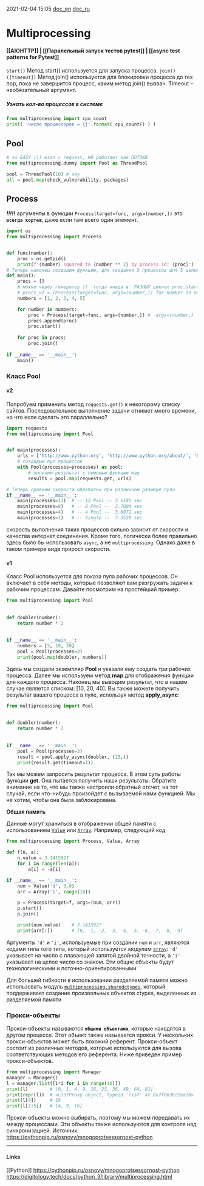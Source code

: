 2021-02-04 15:05
[doc_en](https://docs.python.org/3/library/multiprocessing.html)  [doc_ru](https://pythonim.ru/moduli/multiprocessing-python)
# Multiprocessing
#### [[AIOHTTP]] | [[Паралельный запуск тестов pytest]] | [[async test patterns for Pytest]]
`start()` 	Метод start() используется для запуска процесса.
`join() ([timeout])` 	Метод join() используется для блокировки процесса до тех пор, пока не завершится процесс, каким метод join() вызван. Timeout – необязательный аргумент.

##### Узнать кол-во процессов в системе
```python
from multiprocessing import cpu_count
print( 'число процессоров = {}'.format( cpu_count() ) )
```
## Pool
```py
# so EASY ))) юзал с request, НО работает как ПОТОКИ
from multiprocessing.dummy import Pool as ThreadPool 

pool = ThreadPool(10) # say
all = pool.map(check_vulnerability, packages)
```
## Process[](https://teletype.in/@python_academy/T5DXZot4I)
___!!!!!___ аргументы  в функции `Process(target=func, args=(number,))` это __`всегда кортеж`__, даже если там всего один элемент.
```python
import os
from multiprocessing import Process


def func(number):
    proc = os.getpid()
    print(f'{number} squared to {number ** 2} by process id: {proc}')
# Теперь наконец создадим функцию, для создания 5 процессов для 5 целых чисел, и посмотрим что получилось.
def main():
    procs = []
	# можно через генератор ))  тогда ннада в  РАЗНЫХ циклах proc.start() и  proc.join()
	# procs_v1 = (Process(target=func, args=(number,)) for number in numbers)
    numbers = [1, 2, 3, 4, 5]

    for number in numbers:
        proc = Process(target=func, args=(number,))	#  args=(number,)  !!! КОРТЕЖ !!!
        procs.append(proc)
        proc.start()
		
    for proc in procs:
        proc.join()
		
if __name__ == '__main__': 
	main()		
```
### Класс Pool
#### v2
Попробуем применить метод `requests.get()` к некоторому списку сайтов. Последовательное выполнение задачи отнимет много времени, но что если сделать это параллельно?
```py
import requests
from multiprocessing import Pool


def main(processes):
    urls = ['http://www.python.org', 'http://www.python.org/about/', 'http://www.python.org/doc/', 'http://www.python.org/download/', 'http://www.python.org/getit/', 'http://www.python.org/community/',  'https://wiki.python.org/moin/', 'http://planet.python.org/', 'http://www.python.org/psf/']
    # создадим пул процессов
    with Pool(processes=processes) as pool:
        # получим результат с помощью функции map
        results = pool.map(requests.get, urls)

# Теперь сравним скорости обработки при различном размере пула.
if __name__ == '__main__':
    main(processes=13)	# -- 13 Pool -- 2.6185 sec
    main(processes=8)	# -- 8 Pool --	2.7000 sec
    main(processes=4)	# -- 4 Pool --	3.0071 sec
    main(processes=1)	# -- Single -- 	7.3520 sec
```
скорость выполнения таких процессов сильно зависит от скорости и качества интернет соединения. Кроме того, логически более правильно здесь было бы использовать `async`, а не `multiprocessing`. Однако даже в таком примере виде прирост скорости.

#### v1
Класс Pool используется для показа пула рабочих процессов. Он включает в себя методы, которые позволяют вам разгружать задачи к рабочим процессам. Давайте посмотрим на простейший пример:

```Python
from multiprocessing import Pool
 
 
def doubler(number):
    return number * 2
 
 
if __name__ == '__main__':
    numbers = [5, 10, 20]
    pool = Pool(processes=3)
    print(pool.map(doubler, numbers))
```

Здесь мы создали экземпляр **Pool** и указали ему создать три рабочих процесса. Далее мы используем метод **map** для отображения функции для каждого процесса. Наконец мы выводим результат, что в нашем случае является списком: [10, 20, 40]. Вы также можете получить результат вашего процесса в пуле, используя метод **apply_async**:

```Python
from multiprocessing import Pool
 
 
def doubler(number):
    return number * 2
 
 
if __name__ == '__main__':
    pool = Pool(processes=3)
    result = pool.apply_async(doubler, (25,))
    print(result.get(timeout=1))
```

Так мы можем запросить результат процесса. В этом суть работы функции **get**. Она пытается получить наши результаты. Обратите внимание на то, что мы также настроили обратный отсчет, на тот случай, если что-нибудь произойдет с вызываемой нами функцией. Мы не хотим, чтобы она была заблокирована. 

**Общая память**

Данные могут храниться в отображении общей памяти с использованием [`Value`](https://digitology.tech/docs/python_3/library/multiprocessing.html#multiprocessing.Value "multiprocessing.Value") или [`Array`](https://digitology.tech/docs/python_3/library/multiprocessing.html#multiprocessing.Array "multiprocessing.Array"). Например, следующий код
```py
from multiprocessing import Process, Value, Array

def f(n, a):
    n.value = 3.1415927
    for i in range(len(a)):
        a[i] = -a[i]

if __name__ == '__main__':
    num = Value('d', 0.0)
    arr = Array('i', range(10))

    p = Process(target=f, args=(num, arr))
    p.start()
    p.join()

    print(num.value)	# 3.1415927
    print(arr[:])		# [0, -1, -2, -3, -4, -5, -6, -7, -8, -9]

```
Аргументы `'d'` и `'i'`, используемые при создании `num` и `arr`, являются кодами типа того типа, который используется модулем [`array`](https://digitology.tech/docs/python_3/library/array.html#module-array "array: Пространственно-эффективные массивы типизированных числовых значений."): `'d'` указывает на число с плавающей запятой двойной точности, а `'i'` указывает на целое число со знаком. Эти общие объекты будут технологическими и поточно-ориентированными.

Для большей гибкости в использовании разделяемой памяти можно использовать модуль [`multiprocessing.sharedctypes`](https://digitology.tech/docs/python_3/library/multiprocessing.html#module-multiprocessing.sharedctypes "multiprocessing.sharedctypes: Аллоцировать объекты ctypes из общей памяти."), который поддерживает создание произвольных объектов ctypes, выделенных из разделяемой памяти

### Прокси-объекты

Прокси-объекты называются **`общими объектами`**, которые находятся в другом процессе. Этот объект также называется прокси. У нескольких прокси-объектов может быть похожий референт. Прокси-объект состоит из различных методов, которые используются для вызова соответствующих методов его референта. Ниже приведен пример прокси-объектов.
```py
from multiprocessing import Manager 
manager = Manager() 
l = manager.list([i*i for i in range(10)]) 
print(l) 		# [0, 1, 4, 9, 16, 25, 36, 49, 64, 81]
print(repr(l)) 	# <ListProxy object, typeid 'list' at 0x7f063621ea10>
print(l[4]) 	# 16
print(l[2:5]) 	# [4, 9, 16]

```
Прокси-объекты можно выбирать, поэтому мы можем передавать их между процессами. Эти объекты также используются для контроля над синхронизацией.
Источник: https://pythonpip.ru/osnovy/mnogoprotsessornost-python


_____________
#### Links
[[Python]]
https://pythonpip.ru/osnovy/mnogoprotsessornost-python
https://digitology.tech/docs/python_3/library/multiprocessing.html